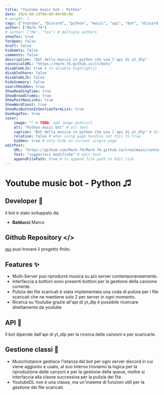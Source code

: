 ```yaml
---
title: "Youtube music bot - Python"
date: 2024-08-14T00:00:00+00:00
# weight: 1
tags: ["Youtube", "Discord", "python", "music", "api", "bot", "discord bot", "yt_dlp"]
author: ["Mark-74"]
# author: ["Me", "You"] # multiple authors
showToc: true
TocOpen: false
draft: false
hidemeta: false
comments: false
description: "Bot della musica in python che usa l'api di yt_dlp"
canonicalURL: "https://mark-74.github.io/it/bots"
disableHLJS: true # to disable highlightjs
disableShare: false
disableHLJS: false
hideSummary: false
searchHidden: true
ShowReadingTime: true
ShowBreadCrumbs: true
ShowPostNavLinks: true
ShowWordCount: true
ShowRssButtonInSectionTermList: true
UseHugoToc: true
cover:
    image: "" # TODO: add image path/url
    alt: "Python music bot" # alt text
    caption: "Bot della musica in python che usa l'api di yt_dlp" # display caption under cover
    relative: false # when using page bundles set this to true
    hidden: true # only hide on current single page
editPost:
    URL: "https://github.com/Mark-74/Mark-74.github.io/tree/main/content/it/bots"
    Text: "suggerisci modifiche" # edit text
    appendFilePath: true # to append file path to Edit link
---
```

# Youtube music bot - Python ♫

## Developer 🤖
Il bot è stato sviluppato da:

- **Balducci** Marco

## Github Repository </>
[qui](https://github.com/Mark-74/Python_discord_youtube_bot) puoi trovare il progetto finito. 

## Features ✨
- Multi-Server
può riprodurre musica su più server contemporaneamente.
- Interfaccia a bottoni
sono presenti bottoni per la gestione della canzone corrente.
- Pulizia dei file scaricati
è stata implementata una coda di pulizia per i file scaricati che ne mantiene solo 2 per server in ogni momento.
- Ricerca su Youtube
grazie all'api di yt_dlp è possibile ricercare direttamente da youtube

## API 🔗
Il bot dipende dall'api di yt_dlp per la ricerca delle canzoni e per scaricarle.

## Gestione classi 📜
- MusicInstance
gestisce l'istanza del bot per ogni server discord in cui viene aggiunto e usato, al suo interno troviamo la logica per la riproduzione delle canzoni e per la gestione della queue, inoltre si interfaccia alla classe successiva per la pulizia dei file.
- YoutubeDL
non è una classe, ma un'insieme di funzioni utili per la gestione dei file scaricati.